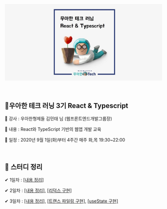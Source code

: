 ![](./woowa.jpg)

​    

## 💎우아한 테크 러닝 3기 React & Typescript

🎤 강사 : 우아한형제들 김민태 님 (웹프론트엔드개발그룹장)

📃 내용 : React와 TypeScript 기반의 웹앱 개발 교육

📆 일정 : 2020년 9월 1일(화)부터 4주간 매주 화,목 19:30~22:00 

​    

## 📁 스터디 정리

✔ 1일차 : [[내용 정리]](./lecture1/lecture1.md)

✔ 2일차 : [[내용 정리]](./lecture2/lecture2.md), [[리덕스 구현]](./lecture2/makeRedux.md)

✔ 3일차 : [[내용 정리]](./lecture3/lecture3.md), [[트랜스 파일링 구현]](./lecture3/example), [[useState 구현]](./lecture3/example2)







